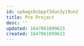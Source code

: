 ```yaml
---
id: sp6wgs9sbppf3dun3y19un2
title: Pre Project
desc: ''
updated: 1647061099623
created: 1647061099623
---
```


